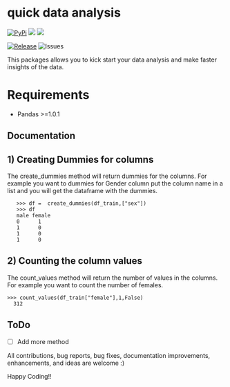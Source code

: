 # quick data analysis

[![PyPi](https://img.shields.io/badge/pypi%20package-0.0.1-blue)](https://pypi.org/project/quickdataanalysis/)
[![](https://img.shields.io/github/release/Santhoshkumard11/quickdataanalysis.svg?colorB=58839b)](https://github.com/Santhoshkumard11/quickdataanalysis/releases) 
[![](https://img.shields.io/github/license/Santhoshkumard11/quickdataanalysis.svg?colorB=00fff0)](https://github.com/Santhoshkumard11/quickdataanalysis/blob/master/LICENSE.md)

[![Release](https://img.shields.io/badge/Next%20Release-Oct%2020-green)](https://pypi.org/project/quickdataanalysis/)
![Issues](https://img.shields.io/github/issues/Santhoshkumard11/quickdataanalysis)



This packages allows you to kick start your data analysis and make faster insights of the data.

# Requirements
* Pandas >=1.0.1

## Documentation

## 1) Creating Dummies for columns

The create_dummies method will return dummies for the columns. For example you want to dummies for Gender column put the column name in a list and you will get the dataframe with the dummies.

       >>> df =  create_dummies(df_train,["sex"])
       >>> df
       male female
       0      1
       1      0
       1      0
       1      0

## 2) Counting the column values

The count_values method will return the number of values in the columns. For example you want to count the number of females.

    >>> count_values(df_train["female"],1,False)
      312

## ToDo

 - [ ] Add more method



All contributions, bug reports, bug fixes, documentation improvements, enhancements, and ideas are welcome :)

Happy Coding!!
